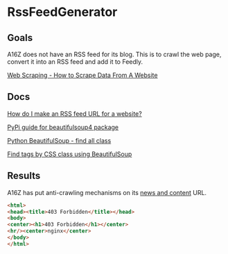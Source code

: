 # RssFeedGenerator
## Goals

A16Z does not have an RSS feed for its blog. This is to crawl the web page, convert it into an RSS feed and add it to Feedly.

[Web Scraping - How to Scrape Data From A Website](https://www.freecodecamp.org/news/web-scraping-python-tutorial-how-to-scrape-data-from-a-website/)

## Docs

[How do I make an RSS feed URL for a website?](https://www.quora.com/How-do-I-make-an-RSS-feed-URL-for-a-website-that-does-not-have-an-RSS-feed-URL)

[PyPi guide for beautifulsoup4 package](https://pypi.org/project/beautifulsoup4/)

[Python BeautifulSoup - find all class](https://www.geeksforgeeks.org/python-beautifulsoup-find-all-class/)

[Find tags by CSS class using BeautifulSoup](https://www.geeksforgeeks.org/find-tags-by-css-class-using-beautifulsoup/)

## Results

A16Z has put anti-crawling mechanisms on its [news and content](https://a16z.com/news-content/) URL.
```html
<html>
<head><title>403 Forbidden</title></head>
<body>
<center><h1>403 Forbidden</h1></center>
<hr/><center>nginx</center>
</body>
</html>
```